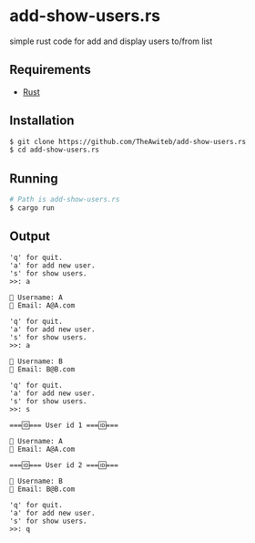 # add-show-users.rs

simple rust code for add and display users to/from list

## Requirements
* [Rust](https://www.rust-lang.org/tools/install)

## Installation
```bash
$ git clone https://github.com/TheAwiteb/add-show-users.rs
$ cd add-show-users.rs
```

## Running
```bash
# Path is add-show-users.rs
$ cargo run
```

## Output

```
'q' for quit.
'a' for add new user.
's' for show users.
>>: a

👱 Username: A
📧 Email: A@A.com

'q' for quit.
'a' for add new user.
's' for show users.
>>: a

👱 Username: B
📧 Email: B@B.com

'q' for quit.
'a' for add new user.
's' for show users.
>>: s

===🆔=== User id 1 ===🆔===

👱 Username: A
📧 Email: A@A.com

===🆔=== User id 2 ===🆔===

👱 Username: B
📧 Email: B@B.com

'q' for quit.
'a' for add new user.
's' for show users.
>>: q

```
